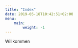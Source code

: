 ```yaml
---
title: "Index"
date: 2019-05-18T10:42:51+02:00
menu:
    main:
        weight: -1
---
```


Willkommen